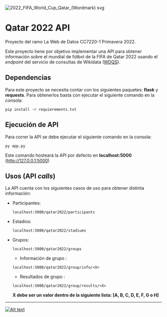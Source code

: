 ![2022_FIFA_World_Cup_Qatar_(Wordmark) svg](https://user-images.githubusercontent.com/48598318/216691080-5b85772b-eccb-4e30-a683-7a492ffe336d.png)

# Qatar 2022 API
Proyecto del ramo La Web de Datos CC7220-1 Primavera 2022.

Este proyecto tiene por objetivo implementar una API para obtener información sobre el mundial de fútbol de la FIFA de Qatar 2022 usando el *endpoint* del servicio de consultas de Wikidata ([WDQS](https://query.wikidata.org/)).

## Dependencias
Para este proyecto se necesita contar con los siguientes paquetes: **flask** y **requests**. Para obtenerlos basta con ejecutar el siguiente comando en la consola:

```console
pip install -r requierements.txt
```
## Ejecución de API
Para correr la API se debe ejecutar el siguiente comando en la consola:

```console
py app.py
```

Este comando hosteará la API por defecto en **localhost:5000** (http://127.0.0.1:5000)

## Usos (API *calls*)
La API cuenta con los siguientes casos de uso para obtener distinta información:

- Participantes:
  ```console
  localhost:5000/qatar2022/participants
  ```
- Estadios:
  ```console
  localhost:5000/qatar2022/stadiums
  ```
- Grupos:
  ```console
  localhost:5000/qatar2022/groups
  ```
  - Información de grupo <X>:
  ```console
  localhost:5000/qatar2022/group/info/<X>
  ```
  - Resultados de grupo <X>:
  ```console
  localhost:5000/qatar2022/group/results/<X>
  ```
  **X debe ser un valor dentro de la siguiente lista: [A, B, C, D, E, F, G o H]**

---

[![Alt text](https://upload.wikimedia.org/wikipedia/commons/thumb/a/ae/Wikidata_Stamp_Rec_Dark.svg/200px-Wikidata_Stamp_Rec_Dark.svg.png "Powered by Wikidata")](https://www.wikidata.org/wiki/Wikidata:Main_Page)
